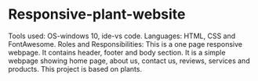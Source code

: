 # Responsive-plant-website
Tools used: OS-windows 10, ide-vs code.
Languages: HTML, CSS and FontAwesome.
Roles and Responsibilities:
This is a one page responsive webpage. It contains header, footer and body section.
It is a simple webpage showing home page, about us, contact us, reviews, services and products.
This project is based on plants.

